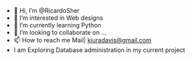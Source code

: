 - 👋 Hi, I’m @RicardoSher
- 👀 I’m interested in Web designs 
- 🌱 I’m currently learning Python
- 💞️ I’m looking to collaborate on ...
- 📫 How to reach me Mail| kiuradavis@gmail.com
- I am Exploring Database administration in my current project

<!---
RicardoSher/RicardoSher is a ✨ special ✨ repository because its `README.md` (this file) appears on your GitHub profile.
You can click the Preview link to take a look at your changes.
--->
